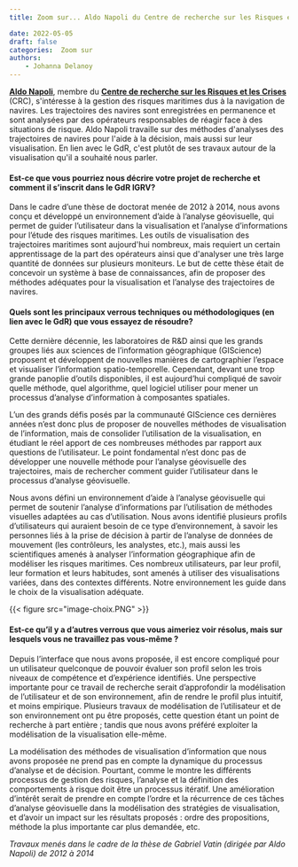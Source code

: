 ```yaml
---
title: Zoom sur... Aldo Napoli du Centre de recherche sur les Risques et les Crises (CRC) (Mines Paris | PSL)

date: 2022-05-05
draft: false
categories:  Zoom sur
authors: 
    - Johanna Delanoy
---
```


[**Aldo Napoli**](https://www.minesparis.psl.eu/Services/Annuaire/aldo-napoli), membre du [**Centre de recherche sur les Risques et les Crises**](https://www.crc.mines-paristech.fr/fr/) (CRC), s'intéresse à la gestion des risques maritimes dus à la navigation de navires. Les trajectoires des navires sont enregistrées en permanence et sont analysées par des opérateurs responsables de réagir face à des situations de risque. Aldo Napoli travaille sur des méthodes d'analyses des trajectoires de navires pour l'aide à la décision, mais aussi sur leur visualisation. En lien avec le GdR, c'est plutôt de ses travaux autour de la visualisation qu'il a souhaité nous parler.


#### Est-ce que vous pourriez nous décrire votre projet de recherche et comment il s’inscrit dans le GdR IGRV?

Dans le cadre d’une thèse de doctorat menée de 2012 à 2014, nous avons conçu et développé un environnement d’aide à l’analyse géovisuelle, qui permet de guider l’utilisateur dans la visualisation et l’analyse d’informations pour l’étude des risques maritimes. Les outils de visualisation des trajectoires maritimes sont aujourd'hui nombreux, mais requiert un certain apprentissage de la part des opérateurs ainsi que d'analyser une très large quantité de données sur plusieurs moniteurs. Le but de cette thèse était de concevoir un système à base de connaissances, afin de proposer des méthodes adéquates pour la visualisation et l’analyse des trajectoires de navires. 

#### Quels sont les principaux verrous techniques ou méthodologiques (en lien avec le GdR) que vous essayez de résoudre?

Cette dernière décennie, les laboratoires de R&D ainsi que les grands groupes liés aux sciences de l’information géographique (GIScience) proposent et développent de nouvelles manières de cartographier l’espace et visualiser l’information spatio-temporelle.  Cependant, devant une trop grande panoplie d’outils disponibles, il est aujourd’hui compliqué de savoir quelle méthode, quel algorithme, quel logiciel utiliser pour mener un processus d’analyse d’information à composantes spatiales.

L’un des grands défis posés par la communauté GIScience ces dernières années n’est donc plus de proposer de nouvelles méthodes de visualisation de l’information, mais de consolider l’utilisation de la visualisation, en étudiant le réel apport de ces nombreuses méthodes par rapport aux questions de l’utilisateur. Le point fondamental n’est donc pas de développer une nouvelle méthode pour l’analyse géovisuelle des trajectoires, mais de rechercher comment guider l’utilisateur dans le processus d’analyse géovisuelle.

Nous avons défini un environnement d’aide à l’analyse géovisuelle qui permet de soutenir l’analyse d’informations par l’utilisation de méthodes visuelles adaptées au cas d’utilisation. Nous avons identifié plusieurs profils d’utilisateurs qui auraient besoin de ce type d’environnement, à savoir les personnes liés à la prise de décision à partir de l’analyse de données de mouvement (les contrôleurs, les analystes, etc.), mais aussi les scientifiques amenés à analyser l’information géographique afin de modéliser les risques maritimes. Ces nombreux utilisateurs, par leur profil, leur formation et leurs habitudes, sont amenés à utiliser des visualisations variées, dans des contextes différents. Notre environnement les guide dans le choix de la visualisation adéquate.

{{< figure src="image-choix.PNG" >}}

#### Est-ce qu’il y a d’autres verrous que vous aimeriez voir résolus, mais sur lesquels vous ne travaillez pas vous-même ?

Depuis l’interface que nous avons proposée, il est encore compliqué pour un utilisateur quelconque de pouvoir évaluer son profil selon les trois niveaux de compétence et d’expérience identifiés. Une perspective importante pour ce travail de recherche serait d’approfondir la modélisation de l’utilisateur et de son environnement, afin de rendre le profil plus intuitif, et moins empirique. Plusieurs travaux de modélisation de l’utilisateur et de son environnement ont pu être proposés, cette question étant un point de recherche à part entière ; tandis que nous avons préféré exploiter la modélisation de la visualisation elle-même.

La modélisation des méthodes de visualisation d’information que nous avons proposée ne prend pas en compte la dynamique du processus d’analyse et de décision. Pourtant, comme le montre les différents processus de gestion des risques, l’analyse et la définition des comportements à risque doit être un processus itératif. Une amélioration d’intérêt serait de prendre en compte l’ordre et la récurrence de ces tâches d’analyse géovisuelle dans la modélisation des stratégies de visualisation, et d’avoir un impact sur les résultats proposés : ordre des propositions, méthode la plus importante car plus demandée, etc.  

*Travaux menés dans le cadre de la thèse de Gabriel Vatin (dirigée par Aldo Napoli) de 2012 à 2014*
